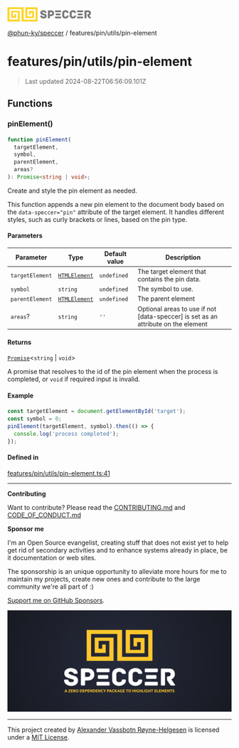 <div>
  <img alt="SPECCER logo" src="https://raw.githubusercontent.com/phun-ky/speccer/main/public/logo-speccer-horizontal-colored-package.svg?raw=true" style="max-height:32px;" />
</div>

[@phun-ky/speccer](../../../README.md) / features/pin/utils/pin-element

# features/pin/utils/pin-element

> Last updated 2024-08-22T06:56:09.101Z

## Functions

### pinElement()

```ts
function pinElement(
  targetElement,
  symbol,
  parentElement,
  areas?
): Promise<string | void>;
```

Create and style the pin element as needed.

This function appends a new pin element to the document body based on the `data-speccer="pin"` attribute
of the target element. It handles different styles, such as curly brackets or lines, based on the pin type.

#### Parameters

| Parameter       | Type                                                                    | Default value | Description                                                                        |
| --------------- | ----------------------------------------------------------------------- | ------------- | ---------------------------------------------------------------------------------- |
| `targetElement` | [`HTMLElement`](https://developer.mozilla.org/docs/Web/API/HTMLElement) | `undefined`   | The target element that contains the pin data.                                     |
| `symbol`        | `string`                                                                | `undefined`   | The symbol to use.                                                                 |
| `parentElement` | [`HTMLElement`](https://developer.mozilla.org/docs/Web/API/HTMLElement) | `undefined`   | The parent element                                                                 |
| `areas`?        | `string`                                                                | `''`          | Optional areas to use if not \[data-speccer] is set as an attribute on the element |

#### Returns

[`Promise`](https://developer.mozilla.org/docs/Web/JavaScript/Reference/Global_Objects/Promise)\<`string` | `void`>

A promise that resolves to the id of the pin element when the process is completed, or `void` if required input is invalid.

#### Example

```ts
const targetElement = document.getElementById('target');
const symbol = 0;
pinElement(targetElement, symbol).then(() => {
  console.log('process completed');
});
```

#### Defined in

[features/pin/utils/pin-element.ts:41](https://github.com/phun-ky/speccer/blob/main/src/features/pin/utils/pin-element.ts#L41)

---

**Contributing**

Want to contribute? Please read the [CONTRIBUTING.md](https://github.com/phun-ky/speccer/blob/main/CONTRIBUTING.md) and [CODE_OF_CONDUCT.md](https://github.com/phun-ky/speccer/blob/main/CODE_OF_CONDUCT.md)

**Sponsor me**

I'm an Open Source evangelist, creating stuff that does not exist yet to help get rid of secondary activities and to enhance systems already in place, be it documentation or web sites.

The sponsorship is an unique opportunity to alleviate more hours for me to maintain my projects, create new ones and contribute to the large community we're all part of :)

[Support me on GitHub Sponsors](https://github.com/sponsors/phun-ky).

![Speccer banner, with logo and slogan: A zero dependency package to highlight elements](https://github.com/phun-ky/speccer/blob/main/public/speccer-banner.png?raw=true)

---

This project created by [Alexander Vassbotn Røyne-Helgesen](http://phun-ky.net) is licensed under a [MIT License](https://choosealicense.com/licenses/mit/).
